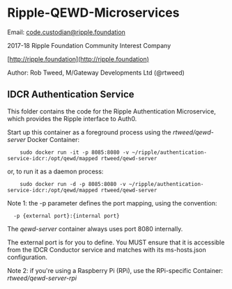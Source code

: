 # Ripple-QEWD-Microservices

Email: <code.custodian@ripple.foundation>

2017-18 Ripple Foundation Community Interest Company 

[http://ripple.foundation](http://ripple.foundation)

Author: Rob Tweed, M/Gateway Developments Ltd (@rtweed)

## IDCR Authentication Service

This folder contains the code for the Ripple Authentication Microservice, which provides the Ripple interface to Auth0.

Start up this container as a foreground process using the *rtweed/qewd-server* Docker Container:

        sudo docker run -it -p 8085:8080 -v ~/ripple/authentication-service-idcr:/opt/qewd/mapped rtweed/qewd-server

or, to run it as a daemon process:

        sudo docker run -d -p 8085:8080 -v ~/ripple/authentication-service-idcr:/opt/qewd/mapped rtweed/qewd-server


Note 1: the -p parameter defines the port mapping, using the convention:

      -p {external port}:{internal port}

The *qewd-server* container always uses port 8080 internally.  

The external port is for you to define.  You MUST ensure that it is accessible from the IDCR Conductor service
and matches with its ms-hosts.json configuration.


Note 2: if you're using a Raspberry Pi (RPi), use the RPi-specific Container: *rtweed/qewd-server-rpi*

